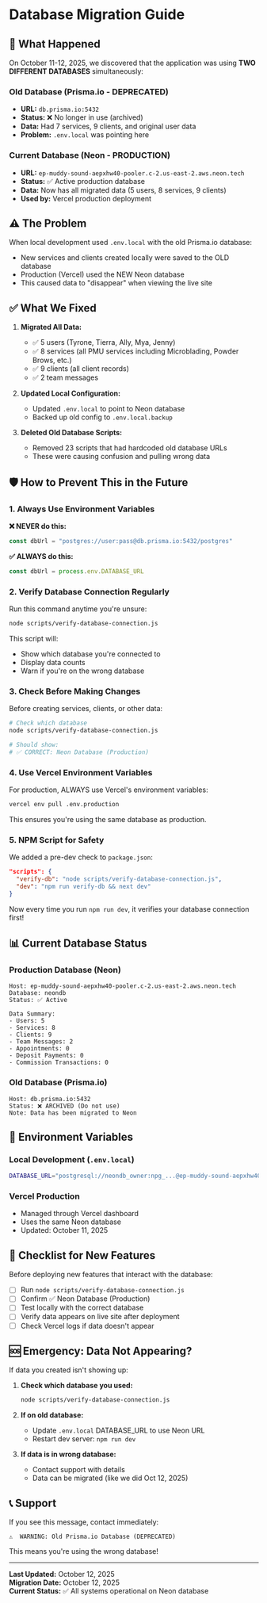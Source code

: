 # Database Migration Guide

## 🚨 What Happened

On October 11-12, 2025, we discovered that the application was using **TWO DIFFERENT DATABASES** simultaneously:

### Old Database (Prisma.io - DEPRECATED)
- **URL:** `db.prisma.io:5432`
- **Status:** ❌ No longer in use (archived)
- **Data:** Had 7 services, 9 clients, and original user data
- **Problem:** `.env.local` was pointing here

### Current Database (Neon - PRODUCTION)
- **URL:** `ep-muddy-sound-aepxhw40-pooler.c-2.us-east-2.aws.neon.tech`
- **Status:** ✅ Active production database
- **Data:** Now has all migrated data (5 users, 8 services, 9 clients)
- **Used by:** Vercel production deployment

## ⚠️ The Problem

When local development used `.env.local` with the old Prisma.io database:
- New services and clients created locally were saved to the OLD database
- Production (Vercel) used the NEW Neon database
- This caused data to "disappear" when viewing the live site

## ✅ What We Fixed

1. **Migrated All Data:**
   - ✅ 5 users (Tyrone, Tierra, Ally, Mya, Jenny)
   - ✅ 8 services (all PMU services including Microblading, Powder Brows, etc.)
   - ✅ 9 clients (all client records)
   - ✅ 2 team messages

2. **Updated Local Configuration:**
   - Updated `.env.local` to point to Neon database
   - Backed up old config to `.env.local.backup`

3. **Deleted Old Database Scripts:**
   - Removed 23 scripts that had hardcoded old database URLs
   - These were causing confusion and pulling wrong data

## 🛡️ How to Prevent This in the Future

### 1. Always Use Environment Variables

**❌ NEVER do this:**
```javascript
const dbUrl = "postgres://user:pass@db.prisma.io:5432/postgres"
```

**✅ ALWAYS do this:**
```javascript
const dbUrl = process.env.DATABASE_URL
```

### 2. Verify Database Connection Regularly

Run this command anytime you're unsure:
```bash
node scripts/verify-database-connection.js
```

This script will:
- Show which database you're connected to
- Display data counts
- Warn if you're on the wrong database

### 3. Check Before Making Changes

Before creating services, clients, or other data:
```bash
# Check which database
node scripts/verify-database-connection.js

# Should show:
# ✅ CORRECT: Neon Database (Production)
```

### 4. Use Vercel Environment Variables

For production, ALWAYS use Vercel's environment variables:
```bash
vercel env pull .env.production
```

This ensures you're using the same database as production.

### 5. NPM Script for Safety

We added a pre-dev check to `package.json`:
```json
"scripts": {
  "verify-db": "node scripts/verify-database-connection.js",
  "dev": "npm run verify-db && next dev"
}
```

Now every time you run `npm run dev`, it verifies your database connection first!

## 📊 Current Database Status

### Production Database (Neon)
```
Host: ep-muddy-sound-aepxhw40-pooler.c-2.us-east-2.aws.neon.tech
Database: neondb
Status: ✅ Active

Data Summary:
- Users: 5
- Services: 8
- Clients: 9
- Team Messages: 2
- Appointments: 0
- Deposit Payments: 0
- Commission Transactions: 0
```

### Old Database (Prisma.io)
```
Host: db.prisma.io:5432
Status: ❌ ARCHIVED (Do not use)
Note: Data has been migrated to Neon
```

## 🔐 Environment Variables

### Local Development (`.env.local`)
```bash
DATABASE_URL="postgresql://neondb_owner:npg_...@ep-muddy-sound-aepxhw40-pooler.c-2.us-east-2.aws.neon.tech/neondb?sslmode=require&channel_binding=require"
```

### Vercel Production
- Managed through Vercel dashboard
- Uses the same Neon database
- Updated: October 11, 2025

## 📝 Checklist for New Features

Before deploying new features that interact with the database:

- [ ] Run `node scripts/verify-database-connection.js`
- [ ] Confirm ✅ Neon Database (Production)
- [ ] Test locally with the correct database
- [ ] Verify data appears on live site after deployment
- [ ] Check Vercel logs if data doesn't appear

## 🆘 Emergency: Data Not Appearing?

If data you created isn't showing up:

1. **Check which database you used:**
   ```bash
   node scripts/verify-database-connection.js
   ```

2. **If on old database:**
   - Update `.env.local` DATABASE_URL to use Neon URL
   - Restart dev server: `npm run dev`

3. **If data is in wrong database:**
   - Contact support with details
   - Data can be migrated (like we did Oct 12, 2025)

## 📞 Support

If you see this message, contact immediately:
```
⚠️  WARNING: Old Prisma.io Database (DEPRECATED)
```

This means you're using the wrong database!

---

**Last Updated:** October 12, 2025  
**Migration Date:** October 12, 2025  
**Current Status:** ✅ All systems operational on Neon database

